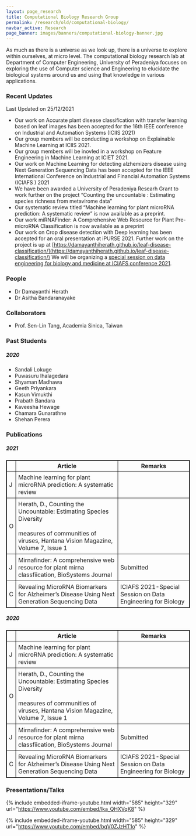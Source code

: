 ```yaml
---
layout: page_research
title: Computational Biology Research Group
permalink: /research/old/computational-biology/
navbar_active: Research
page_banner: images/banners/computational-biology-banner.jpg
---
```


As much as there is a universe as we look up, there is a universe to explore within ourselves, at micro level. The computational biology research lab at Department of Computer Engineering, University of Peradeniya focuses on exploring the use of Computer science and Engineering to elucidate the biological systems around us and using that knowledge in various applications.

### Recent Updates
Last Updated on 25/12/2021

- Our work on Accurate plant disease classification with transfer learning based on leaf images has been accepted for the 16th IEEE conference on Industrial and Automation Systems (ICIIS 2021)
- Our group members will be conducting a workshop on Explainable Machine Learning at ICIIS 2021.
- Our group members will be inovled in a workshop on Feature Engineering in Machine Learning at ICIET 2021.
- Our work on Machine Learning for detecting alzhemizers disease using Next Generation Sequencing Data has been accepted for the IEEE International Conference on Industrial and Financial Automation Systems (ICIAFS ) 2021
- We have been awarded a University of Peradeniya Researh Grant to work further on the project “Counting the uncountable : Estimating species richness from metavirome data”
- Our systematic review titled “Machine learning for plant microRNA prediction: A systematic review” is now available as a preprint.
- Our work miRNAFinder: A Comprehensive Web Resource for Plant Pre-microRNA Classification is now available as a preprint
- Our work on Crop disease detection with Deep learning has been accepted for an oral presentation at iPURSE 2021. Further work on the project is up at [https://damayanthiherath.github.io/leaf-disease-classification/](https://damayanthiherath.github.io/leaf-disease-classification/)
We will be organizing a [special session on data engineering for biology and medicine at ICIAFS conference 2021](http://spsr.sltc.ac.lk/events/iciafs-2021/for-authors/cfp-special-sessions/debm/).

### People

- Dr Damayanthi Herath
- Dr Asitha Bandaranayake

### Collaborators

- Prof. Sen-Lin Tang, Academia Sinica, Taiwan

### Past Students

##### 2020
- Sandali Lokuge
- Puwasuru Ihalagedara
- Shyaman Madhawa
- Geeth Priyankara
- Kasun Vimukthi
- Prabath Bandara
- Kaveesha Hewage
- Chamara Gunarathne
- Shehan Perera

### Publications

##### 2021

|  	| Article 	| Remarks 	|
|---	|---	|---	|
| J 	| Machine learning for plant microRNA prediction: A systematic review 	|  	|
| O 	| Herath, D., Counting the Uncountable: Estimating Species Diversity<br><br>measures of communities of viruses, Hantana Vision Magazine, Volume 7, Issue 1 	|  	|
| J 	| Mirnafinder: A comprehensive web resource for plant mirna classfiication, BioSystems Journal 	| Submitted 	|
| C 	| Revealing MicroRNA Biomarkers for Alzheimer’s Disease Using Next Generation Sequencing Data 	| ICIAFS 2021-Special Session on Data Engineering for Biology 	|


##### 2020

|  	| Article 	| Remarks 	|
|---	|---	|---	|
| J 	| Machine learning for plant microRNA prediction: A systematic review 	|  	|
| O 	| Herath, D., Counting the Uncountable: Estimating Species Diversity<br><br>measures of communities of viruses, Hantana Vision Magazine, Volume 7, Issue 1 	|  	|
| J 	| Mirnafinder: A comprehensive web resource for plant mirna classfiication, BioSystems Journal 	| Submitted 	|
| C 	| Revealing MicroRNA Biomarkers for Alzheimer’s Disease Using Next Generation Sequencing Data 	| ICIAFS 2021-Special Session on Data Engineering for Biology 	|




### Presentations/Talks

{% include embedded-iframe-youtube.html width="585" height="329" url="https://www.youtube.com/embed/lka_QHXVqK8" %}

{% include embedded-iframe-youtube.html width="585" height="329" url="https://www.youtube.com/embed/bqV0ZJzHT1o" %}


<style>
table, th, td {
    border: 1px solid black;
}
td{
    padding: 6px;
}
</style>
